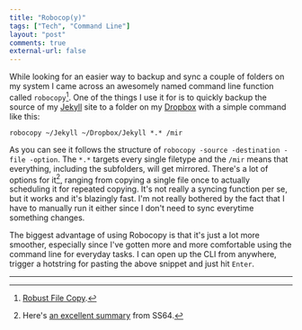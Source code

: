 ```yaml
---
title: "Robocop(y)"
tags: ["Tech", "Command Line"]
layout: "post"
comments: true
external-url: false
---
```


While looking for an easier way to backup and sync a couple of folders on my system I came across an awesomely named command line function called `robocopy`[^20121211-1]. One of the things I use it for is to quickly backup the source of my [Jekyll](http://jekyllrb.com/) site to a folder on my [Dropbox](http://dropbox.com/) with a simple command like this:

    robocopy ~/Jekyll ~/Dropbox/Jekyll *.* /mir

As you can see it follows the structure of `robocopy -source -destination -file -option`. The `*.*` targets every single filetype and the `/mir` means that everything, including the subfolders, will get mirrored. There's a lot of options for it[^20121211-2], ranging from copying a single file once to actually scheduling it for repeated copying. It's not really a syncing function per se, but it works and it's blazingly fast. I'm not really bothered by the fact that I have to manually run it either since I don't need to sync everytime something changes.

The biggest advantage of using Robocopy is that it's just a lot more smoother, especially since I've gotten more and more comfortable using the command line for everyday tasks. I can open up the CLI from anywhere, trigger a hotstring for pasting the above snippet and just hit `Enter`.

* * *

[^20121211-1]: [Robust File Copy](http://en.wikipedia.org/wiki/Robocopy).
[^20121211-2]: Here's [an excellent summary](http://ss64.com/nt/robocopy.html) from SS64. 
